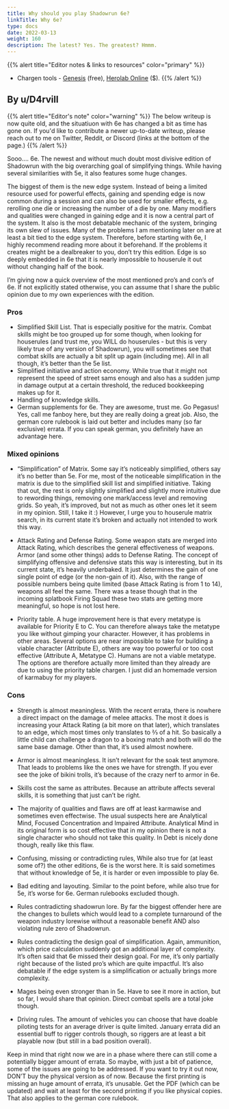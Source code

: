 ```yaml
---
title: Why should you play Shadowrun 6e?
linkTitle: Why 6e?
type: docs
date: 2022-03-13
weight: 160
description: The latest? Yes. The greatest? Hmmm.
---
```



{{% alert title="Editor notes & links to resources" color="primary" %}}
*   Chargen tools - [Genesis](https://www.rpgframework.de/index.php/en/genesis-3/) (free), [Herolab Online](http://www.wolflair.com/hlo/) ($).
{{% /alert %}}



## By u/D4rvill

{{% alert title="Editor's note" color="warning" %}}
The below writeup is now quite old, and the situatiuon with 6e has changed a bit as time has gone on. If you'd like to contribute a newer up-to-date writeup, please reach out to me on Twitter, Reddit, or Discord (links at the bottom of the page.)
{{% /alert %}}

Sooo…. 6e. The newest and without much doubt most divisive edition of Shadowrun with the big overarching goal of simplifying things. While having several similarities with 5e, it also features some huge changes.

The biggest of them is the new edge system. Instead of being a limited resource used for powerful effects, gaining and spending edge is now common during a session and can also be used for smaller effects, e.g. rerolling one die or increasing the number of a die by one. Many modifiers and qualities were changed in gaining edge and it is now a central part of the system. It also is the most debatable mechanic of the system, bringing its own slew of issues. Many of the problems I am mentioning later on are at least a bit tied to the edge system. Therefore, before starting with 6e, I highly recommend reading more about it beforehand. If the problems it creates might be a dealbreaker to you, don’t try this edition. Edge is so deeply embedded in 6e that it is nearly impossible to houserule it out without changing half of the book. 

I’m giving now a quick overview of the most mentioned pro’s and con’s of 6e. If not explicitly stated otherwise, you can assume that I share the public opinion due to my own experiences with the edition. 
 
### Pros

* Simplified Skill List. That is especially positive for the matrix. Combat skills might be too grouped up for some though, when looking for houserules (and trust me, you WILL do houserules - but this is very likely true of any version of Shadowrun), you will sometimes see that combat skills are actually a bit split up again (including me). All in all though, it’s better than the 5e list.
* Simplified initiative and action economy. While true that it might not represent the speed of street sams enough and also has a sudden jump in damage output at a certain threshold, the reduced bookkeeping makes up for it.
* Handling of knowledge skills.
* German supplements for 6e. They are awesome, trust me. Go Pegasus! Yes, call me fanboy here, but they are really doing a great job. Also, the german core rulebook is laid out better and includes many (so far exclusive) errata. If you can speak german, you definitely have an advantage here.

### Mixed opinions

* “Simplification” of Matrix. Some say it’s noticeably simplified, others say it’s no better than 5e. For me, most of the noticeable simplification in the matrix is due to the simplified skill list and simplified initiative. Taking that out, the rest is only slightly simplified and slightly more intuitive due to rewording things, removing one mark/access level and removing grids. So yeah, it’s improved, but not as much as other ones let it seem in my opinion. Still, I take it :) However, I urge you to houserule matrix search, in its current state it’s broken and actually not intended to work this way.

* Attack Rating and Defense Rating. Some weapon stats are merged into Attack Rating, which describes the general effectiveness of weapons. Armor (and some other things) adds to Defense Rating. The concept of simplifying offensive and defensive stats this way is interesting, but in its current state, it’s heavily underbaked. It just determines the gain of one single point of edge (or the non-gain of it). Also, with the range of possible numbers being quite limited (base Attack Rating is from 1 to 14), weapons all feel the same. There was a tease though that in the incoming splatbook Firing Squad these two stats are getting more meaningful, so hope is not lost here.

* Priority table. A huge improvement here is that every metatype is available for Priority E to C. You can therefore always take the metatype you like without gimping your character. However, it has problems in other areas. Several options are near impossible to take for building a viable character (Attribute E), others are way too powerful or too cost effective (Attribute A, Metatype C). Humans are not a viable metatype. The options are therefore actually more limited than they already are due to using the priority table chargen. I just did an homemade version of karmabuy for my players. 


### Cons

* Strength is almost meaningless. With the recent errata, there is nowhere a direct impact on the damage of melee attacks. The most it does is increasing your Attack Rating (a bit more on that later), which translates to an edge, which most times only translates to ⅔ of a hit. So basically a little child can challenge a dragon to a boxing match and both will do the same base damage. Other than that, it’s used almost nowhere. 

* Armor is almost meaningless. It isn’t relevant for the soak test anymore. That leads to problems like the ones we have for strength. If you ever see the joke of bikini trolls, it’s because of the crazy nerf to armor in 6e.

* Skills cost the same as attributes. Because an attribute affects several skills, it is something that just can’t be right.

* The majority of qualities and flaws are off at least karmawise and sometimes even effectwise. The usual suspects here are Analytical Mind, Focused Concentration and Impaired Attribute. Analytical Mind in its original form is so cost effective that in my opinion there is not a single character who should not take this quality. In Debt is nicely done though, really like this flaw.

* Confusing, missing or contradicting rules, While also true for (at least some of?) the other editions, 6e is the worst here. It is said sometimes that without knowledge of 5e, it is harder or even impossible to play 6e.

* Bad editing and layouting. Similar to the point before, while also true for 5e, it’s worse for 6e. German rulebooks excluded though.

* Rules contradicting shadowrun lore. By far the biggest offender here are the changes to bullets which would lead to a complete turnaround of the weapon industry lorewise without a reasonable benefit AND also violating rule zero of Shadowrun.

* Rules contradicting the design goal of simplification. Again, ammunition, which price calculation suddenly got an additional layer of complexity. It’s often said that 6e missed their design goal. For me, it’s only partially right because of the listed pro’s which are quite impactful. It’s also debatable if the edge system is a simplification or actually brings more complexity.

* Mages being even stronger than in 5e. Have to see it more in action, but so far, I would share that opinion. Direct combat spells are a total joke though.

* Driving rules. The amount of vehicles you can choose that have doable piloting tests for an average driver is quite limited. January errata did an essential buff to rigger controls though, so riggers are at least a bit playable now (but still in a bad position overall).

Keep in mind that right now we are in a phase where there can still come a potentially bigger amount of errata. So maybe, with just a bit of patience, some of the issues are going to be addressed. If you want to try it out now, DON’T buy the physical version as of now. Because the first printing is missing an huge amount of errata, it’s unusable. Get the PDF (which can be updated) and wait at least for the second printing if you like physical copies. That also applies to the german core rulebook. 